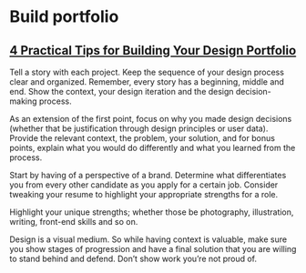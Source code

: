 # Build portfolio
## [4 Practical Tips for Building Your Design Portfolio](https://webdesign.tutsplus.com/articles/4-practical-tips-for-building-your-design-portfolio--cms-28976)
Tell a story with each project. Keep the sequence of your design process clear and organized. Remember, every story has a beginning, middle and end. Show the context, your design iteration and the design decision-making process.

As an extension of the first point, focus on why you made design decisions (whether that be justification through design principles or user data). Provide the relevant context, the problem, your solution, and for bonus points, explain what you would do differently and what you learned from the process.

Start by having of a perspective of a brand. Determine what differentiates you from every other candidate as you apply for a certain job. Consider tweaking your resume to highlight your appropriate strengths for a role. 

Highlight your unique strengths; whether those be photography, illustration, writing, front-end skills and so on.

Design is a visual medium. So while having context is valuable, make sure you show stages of progression and have a final solution that you are willing to stand behind and defend. Don’t show work you’re not proud of. 